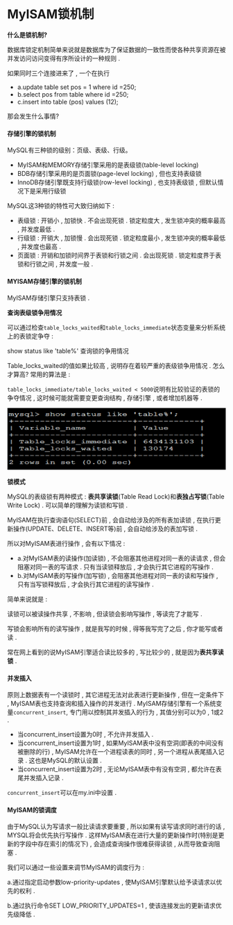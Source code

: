 # MyISAM锁机制

**什么是锁机制?**

数据库锁定机制简单来说就是数据库为了保证数据的一致性而使各种共享资源在被并发访问访问变得有序所设计的一种规则 .

如果同时三个连接进来了 , 一个在执行

* a.update table  set  pos = 1  where  id =250;
* b.select pos from table where id =250;
* c.insert into table \(pos\) values \(12\);

那会发生什么事情?

#### 存储引擎的锁机制

MySQL有三种锁的级别：页级、表级、行级。

* MyISAM和MEMORY存储引擎采用的是表级锁\(table-level locking\)
* BDB存储引擎采用的是页面锁\(page-level locking\) , 但也支持表级锁
* InnoDB存储引擎既支持行级锁\(row-level locking\) , 也支持表级锁 , 但默认情况下是采用行级锁

MySQL这3种锁的特性可大致归纳如下 :

* 表级锁 : 开销小 , 加锁快 . 不会出现死锁 . 锁定粒度大 , 发生锁冲突的概率最高 , 并发度最低 . 
* 行级锁 : 开销大 , 加锁慢 . 会出现死锁 . 锁定粒度最小 , 发生锁冲突的概率最低 , 并发度也最高 . 
* 页面锁 : 开销和加锁时间界于表锁和行锁之间 . 会出现死锁 . 锁定粒度界于表锁和行锁之间 , 并发度一般 . 

#### MYISAM存储引擎的锁机制

MyISAM存储引擎只支持表锁 .

**查询表级锁争用情况**

可以通过检查`table_locks_waited`和`table_locks_immediate`状态变量来分析系统上的表锁定争夺 :

show status like 'table%' 查询锁的争用情况

Table\_locks\_waited的值如果比较高 , 说明存在着较严重的表级锁争用情况 . 怎么才算高? 常用的算法是 :

`table_locks_immediate/table_locks_waited < 5000`说明有比较验证的表锁的争夺情况 , 这时候可能就需要变更查询结构 , 存储引擎 , 或者增加机器等 .

![](/assets/biaosuochaxun.png)

**锁模式**

MySQL的表级锁有两种模式 : **表共享读锁**\(Table Read Lock\)和**表独占写锁**\(Table Write Lock\) . 可以简单的理解为读锁和写锁 .

MyISAM在执行查询语句\(SELECT\)前 , 会自动给涉及的所有表加读锁 , 在执行更新操作\(UPDATE、DELETE、INSERT等\)前 , 会自动给涉及的表加写锁 .

所以对MyISAM表进行操作 , 会有以下情况 :

* a.对MyISAM表的读操作\(加读锁\) , 不会阻塞其他进程对同一表的读请求 , 但会阻塞对同一表的写请求 . 只有当读锁释放后 , 才会执行其它进程的写操作 . 
* b.对MyISAM表的写操作\(加写锁\) , 会阻塞其他进程对同一表的读和写操作 , 只有当写锁释放后 , 才会执行其它进程的读写操作 .

简单来说就是 :

读锁可以被读操作共享 , 不影响 , 但读锁会影响写操作 , 等读完了才能写 .

写锁会影响所有的读写操作 , 就是我写的时候 , 得等我写完了之后 , 你才能写或者读 .

常在网上看到的说MyISAM引擎适合读比较多的 , 写比较少的 , 就是因为**表共享读锁** .

#### 并发插入

原则上数据表有一个读锁时 , 其它进程无法对此表进行更新操作 , 但在一定条件下 , MyISAM表也支持查询和插入操作的并发进行 . MyISAM存储引擎有一个系统变量`concurrent_insert`, 专门用以控制其并发插入的行为 , 其值分别可以为0 , 1或2 . 

* 当concurrent\_insert设置为0时 , 不允许并发插入 . 
* 当concurrent\_insert设置为1时 , 如果MyISAM表中没有空洞\(即表的中间没有被删除的行\) , MyISAM允许在一个进程读表的同时 , 另一个进程从表尾插入记录 . 这也是MySQL的默认设置 . 
* 当concurrent\_insert设置为2时 , 无论MyISAM表中有没有空洞 , 都允许在表尾并发插入记录 . 

`concurrent_insert`可以在my.ini中设置 . 

#### MyISAM的锁调度

由于MySQL认为写请求一般比读请求要重要 , 所以如果有读写请求同时进行的话 , MYSQL将会优先执行写操作 . 这样MyISAM表在进行大量的更新操作时\(特别是更新的字段中存在索引的情况下\) , 会造成查询操作很难获得读锁 , 从而导致查询阻塞 . 

我们可以通过一些设置来调节MyISAM的调度行为 : 

a.通过指定启动参数low-priority-updates , 使MyISAM引擎默认给予读请求以优先的权利 . 

b.通过执行命令SET LOW\_PRIORITY\_UPDATES=1 , 使该连接发出的更新请求优先级降低 . 



